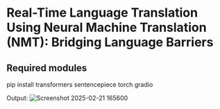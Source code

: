 # Real-Time Language Translation Using Neural Machine Translation (NMT): Bridging Language Barriers #
## Required modules ##
pip install transformers sentencepiece torch gradio

Output:
![Screenshot 2025-02-21 165600](https://github.com/user-attachments/assets/692ca4c1-214d-431b-abe8-d5ac62748443)
